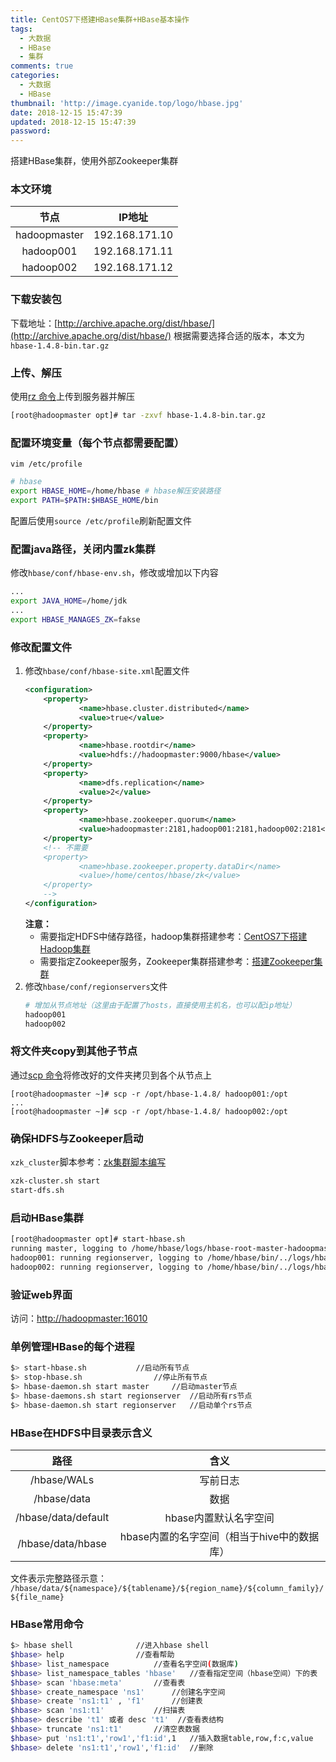```yaml
---
title: CentOS7下搭建HBase集群+HBase基本操作
tags:
  - 大数据
  - HBase
  - 集群
comments: true
categories:
  - 大数据
  - HBase
thumbnail: 'http://image.cyanide.top/logo/hbase.jpg'
date: 2018-12-15 15:47:39
updated: 2018-12-15 15:47:39
password:
---
```

搭建HBase集群，使用外部Zookeeper集群
<!-- more -->
### 本文环境
|节点|IP地址|
|:---:|:---:|
|hadoopmaster|192.168.171.10|
|hadoop001|192.168.171.11|
|hadoop002|192.168.171.12|
### 下载安装包
下载地址：[http://archive.apache.org/dist/hbase/](http://archive.apache.org/dist/hbase/)
根据需要选择合适的版本，本文为`hbase-1.4.8-bin.tar.gz`

### 上传、解压
使用[rz 命令](http://blog.cyanide.top/2018/08/15/Linux%E5%B8%B8%E7%94%A8%E5%91%BD%E4%BB%A4/#rz%E4%B8%8Esz%EF%BC%88%E4%B8%8A%E4%BC%A0%E3%80%81%E4%B8%8B%E8%BD%BD%E6%96%87%E4%BB%B6%EF%BC%89)上传到服务器并解压
```bash
[root@hadoopmaster opt]# tar -zxvf hbase-1.4.8-bin.tar.gz
```
### 配置环境变量（每个节点都需要配置）
`vim /etc/profile`
```bash
# hbase
export HBASE_HOME=/home/hbase # hbase解压安装路径
export PATH=$PATH:$HBASE_HOME/bin
```
配置后使用`source /etc/profile`刷新配置文件
### 配置java路径，关闭内置zk集群
修改`hbase/conf/hbase-env.sh`，修改或增加以下内容
```bash
...
export JAVA_HOME=/home/jdk
...
export HBASE_MANAGES_ZK=fakse
```
### 修改配置文件
1. 修改`hbase/conf/hbase-site.xml`配置文件
    ```xml
    <configuration>
        <property>
                <name>hbase.cluster.distributed</name>
                <value>true</value>
        </property>
        <property>
                <name>hbase.rootdir</name>
                <value>hdfs://hadoopmaster:9000/hbase</value>
        </property>
        <property>
                <name>dfs.replication</name>
                <value>2</value>
        </property>
        <property>
                <name>hbase.zookeeper.quorum</name>
                <value>hadoopmaster:2181,hadoop001:2181,hadoop002:2181</value>
        </property>
        <!-- 不需要
        <property>
                <name>hbase.zookeeper.property.dataDir</name>
                <value>/home/centos/hbase/zk</value>
        </property>
        -->
    </configuration>
    ```
    **注意：**
    * 需要指定HDFS中储存路径，hadoop集群搭建参考：[CentOS7下搭建Hadoop集群](http://blog.cyanide.top/2018/09/16/CentOS7%E4%B8%8B%E6%90%AD%E5%BB%BAHadoop%E9%9B%86%E7%BE%A4/)
    * 需要指定Zookeeper服务，Zookeeper集群搭建参考：[搭建Zookeeper集群](http://blog.cyanide.top/2018/12/15/%E6%90%AD%E5%BB%BAZookeeper%E9%9B%86%E7%BE%A4/)
2. 修改`hbase/conf/regionservers`文件
    ```bash
    # 增加从节点地址（这里由于配置了hosts，直接使用主机名，也可以配ip地址）
    hadoop001
    hadoop002
    ```
### 将文件夹copy到其他子节点
通过[scp 命令](http://blog.cyanide.top/2018/08/15/Linux%E5%B8%B8%E7%94%A8%E5%91%BD%E4%BB%A4/#scp%EF%BC%88%E8%B7%A8%E6%9C%8D%E5%8A%A1%E5%99%A8%E6%8B%B7%E8%B4%9D%EF%BC%89)将修改好的文件夹拷贝到各个从节点上
```shell
[root@hadoopmaster ~]# scp -r /opt/hbase-1.4.8/ hadoop001:/opt
...
[root@hadoopmaster ~]# scp -r /opt/hbase-1.4.8/ hadoop002:/opt
```
### 确保HDFS与Zookeeper启动
`xzk_cluster`脚本参考：[zk集群脚本编写](http://blog.cyanide.top/2018/12/15/%E6%90%AD%E5%BB%BAZookeeper%E9%9B%86%E7%BE%A4/#zk%E9%9B%86%E7%BE%A4%E8%84%9A%E6%9C%AC%E7%BC%96%E5%86%99)
```bash
xzk-cluster.sh start
start-dfs.sh
```
### 启动HBase集群
```bash
[root@hadoopmaster opt]# start-hbase.sh 
running master, logging to /home/hbase/logs/hbase-root-master-hadoopmaster.out
hadoop001: running regionserver, logging to /home/hbase/bin/../logs/hbase-root-regionserver-hadoop001.out
hadoop002: running regionserver, logging to /home/hbase/bin/../logs/hbase-root-regionserver-hadoop002.out
```
### 验证web界面
访问：[http://hadoopmaster:16010](http://hadoopmaster:16010)
### 单例管理HBase的每个进程
```bash
$> start-hbase.sh			//启动所有节点
$> stop-hbase.sh				//停止所有节点
$> hbase-daemon.sh start master		//启动master节点
$> hbase-daemons.sh start regionserver	//启动所有rs节点
$> hbase-daemon.sh start regionserver	//启动单个rs节点
```
### HBase在HDFS中目录表示含义
|路径|含义|
|:---:|:---:|
|/hbase/WALs|写前日志|
|/hbase/data|数据|
|/hbase/data/default|hbase内置默认名字空间|
|/hbase/data/hbase|hbase内置的名字空间（相当于hive中的数据库）|
文件表示完整路径示意：
`/hbase/data/${namespace}/${tablename}/${region_name}/${column_family}/${file_name}`
### HBase常用命令
```bash
$> hbase shell				//进入hbase shell
$hbase> help				//查看帮助
$hbase> list_namespace			//查看名字空间(数据库)
$hbase> list_namespace_tables 'hbase'	//查看指定空间（hbase空间）下的表
$hbase> scan 'hbase:meta'		//查看表
$hbase> create_namespace 'ns1'		//创建名字空间
$hbase> create 'ns1:t1' , 'f1'		//创建表
$hbase> scan 'ns1:t1'			//扫描表
$hbase> describe 't1' 或者 desc 't1'	//查看表结构
$hbase> truncate 'ns1:t1'		//清空表数据
$hbase> put 'ns1:t1','row1','f1:id',1	//插入数据table,row,f:c,value
$hbase> delete 'ns1:t1','row1','f1:id'	//删除
```